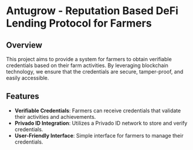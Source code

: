# Antugrow - Reputation Based DeFi Lending Protocol for Farmers

## Overview
This project aims to provide a system for farmers to obtain verifiable credentials based on their farm activities. By leveraging blockchain technology, we ensure that the credentials are secure, tamper-proof, and easily accessible.

## Features
- **Verifiable Credentials**: Farmers can receive credentials that validate their activities and achievements.
- **Privado ID Integration**: Utilizes a Privado ID network to store and verify credentials.
- **User-Friendly Interface**: Simple interface for farmers to manage their credentials.
